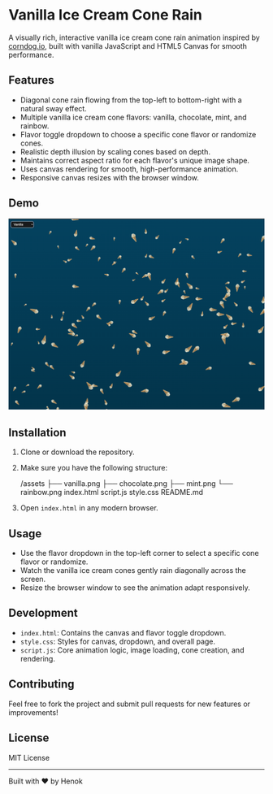 # Vanilla Ice Cream Cone Rain

A visually rich, interactive vanilla ice cream cone rain animation inspired by [corndog.io](https://corndog.io), built with vanilla JavaScript and HTML5 Canvas for smooth performance.

## Features

- Diagonal cone rain flowing from the top-left to bottom-right with a natural sway effect.
- Multiple vanilla ice cream cone flavors: vanilla, chocolate, mint, and rainbow.
- Flavor toggle dropdown to choose a specific cone flavor or randomize cones.
- Realistic depth illusion by scaling cones based on depth.
- Maintains correct aspect ratio for each flavor's unique image shape.
- Uses canvas rendering for smooth, high-performance animation.
- Responsive canvas resizes with the browser window.

## Demo

![Vanilla Cone Rain Screenshot](screenshot.png)

## Installation

1. Clone or download the repository.

2. Make sure you have the following structure:

    /assets
        ├── vanilla.png
        ├── chocolate.png
        ├── mint.png
        └── rainbow.png
    index.html
    script.js
    style.css
    README.md

3. Open `index.html` in any modern browser.

## Usage

- Use the flavor dropdown in the top-left corner to select a specific cone flavor or randomize.
- Watch the vanilla ice cream cones gently rain diagonally across the screen.
- Resize the browser window to see the animation adapt responsively.

## Development

- `index.html`: Contains the canvas and flavor toggle dropdown.
- `style.css`: Styles for canvas, dropdown, and overall page.
- `script.js`: Core animation logic, image loading, cone creation, and rendering.

## Contributing

Feel free to fork the project and submit pull requests for new features or improvements!

## License

MIT License

---

Built with ❤️ by Henok